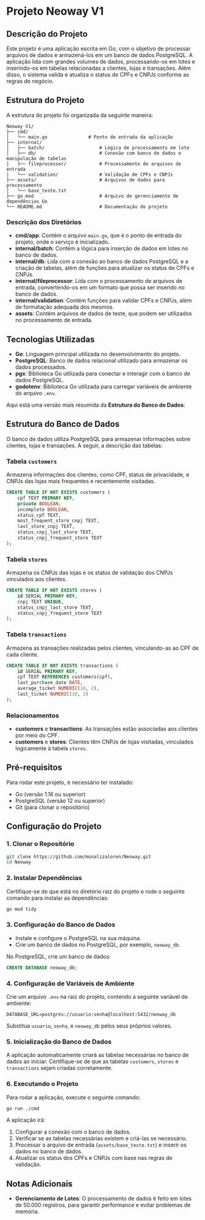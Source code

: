 ﻿
# Projeto Neoway V1

## Descrição do Projeto

Este projeto é uma aplicação escrita em Go, com o objetivo de processar arquivos de dados e armazená-los em um banco de dados PostgreSQL. A aplicação lida com grandes volumes de dados, processando-os em lotes e inserindo-os em tabelas relacionadas a clientes, lojas e transações. Além disso, o sistema valida e atualiza o status de CPFs e CNPJs conforme as regras de negócio.

## Estrutura do Projeto

A estrutura do projeto foi organizada da seguinte maneira:

```
Neoway V1/
├── cmd/
│   └── main.go               # Ponto de entrada da aplicação
├── internal/
│   ├── batch/                    # Lógica de processamento em lote
│   ├── db/                       # Conexão com banco de dados e manipulação de tabelas
│   ├── fileprocessor/            # Processamento de arquivos de entrada
│   └── validation/               # Validação de CPFs e CNPJs
├── assets/                       # Arquivos de dados para processamento
│   └── base_teste.txt
├── go.mod                        # Arquivo de gerenciamento de dependências Go
└── README.md                     # Documentação do projeto
```

### Descrição dos Diretórios
- **cmd/app**: Contém o arquivo `main.go`, que é o ponto de entrada do projeto, onde o serviço é inicializado.
- **internal/batch**: Contém a lógica para inserção de dados em lotes no banco de dados.
- **internal/db**: Lida com a conexão ao banco de dados PostgreSQL e a criação de tabelas, além de funções para atualizar os status de CPFs e CNPJs.
- **internal/fileprocessor**: Lida com o processamento de arquivos de entrada, convertendo-os em um formato que possa ser inserido no banco de dados.
- **internal/validation**: Contém funções para validar CPFs e CNPJs, além de formatação adequada dos mesmos.
- **assets**: Contém arquivos de dados de teste, que podem ser utilizados no processamento de entrada.

## Tecnologias Utilizadas

- **Go**: Linguagem principal utilizada no desenvolvimento do projeto.
- **PostgreSQL**: Banco de dados relacional utilizado para armazenar os dados processados.
- **pgx**: Biblioteca Go utilizada para conectar e interagir com o banco de dados PostgreSQL.
- **godotenv**: Biblioteca Go utilizada para carregar variáveis de ambiente do arquivo `.env`.

Aqui está uma versão mais resumida da **Estrutura do Banco de Dados**:

## Estrutura do Banco de Dados

O banco de dados utiliza PostgreSQL para armazenar informações sobre clientes, lojas e transações. A seguir, a descrição das tabelas:

### Tabela `customers`

Armazena informações dos clientes, como CPF, status de privacidade, e CNPJs das lojas mais frequentes e recentemente visitadas.

```sql
CREATE TABLE IF NOT EXISTS customers (
    cpf TEXT PRIMARY KEY,                        
    private BOOLEAN,                             
    incomplete BOOLEAN,                          
    status_cpf TEXT,                             
    most_frequent_store_cnpj TEXT,               
    last_store_cnpj TEXT,                        
    status_cnpj_last_store TEXT,                 
    status_cnpj_frequent_store TEXT              
);
```

### Tabela `stores`

Armazena os CNPJs das lojas e os status de validação dos CNPJs vinculados aos clientes.

```sql
CREATE TABLE IF NOT EXISTS stores (
    id SERIAL PRIMARY KEY,                       
    cnpj TEXT UNIQUE,                            
    status_cnpj_last_store TEXT,                 
    status_cnpj_frequent_store TEXT              
);
```

### Tabela `transactions`

Armazena as transações realizadas pelos clientes, vinculando-as ao CPF de cada cliente.

```sql
CREATE TABLE IF NOT EXISTS transactions (
    id SERIAL PRIMARY KEY,                       
    cpf TEXT REFERENCES customers(cpf),          
    last_purchase_date DATE,                     
    average_ticket NUMERIC(10, 2),               
    last_ticket NUMERIC(10, 2)                   
);
```

### Relacionamentos

- **customers** e **transactions**: As transações estão associadas aos clientes por meio do CPF.
- **customers** e **stores**: Clientes têm CNPJs de lojas visitadas, vinculados logicamente à tabela `stores`.

## Pré-requisitos

Para rodar este projeto, é necessário ter instalado:
- Go (versão 1.16 ou superior)
- PostgreSQL (versão 12 ou superior)
- Git (para clonar o repositório)

## Configuração do Projeto

### 1. Clonar o Repositório

```bash
git clone https://github.com/monalizaloren/Neoway.git
cd Neoway
```

### 2. Instalar Dependências

Certifique-se de que está no diretório raiz do projeto e rode o seguinte comando para instalar as dependências:

```bash
go mod tidy
```

### 3. Configuração do Banco de Dados

- Instale e configure o PostgreSQL na sua máquina.
- Crie um banco de dados no PostgreSQL, por exemplo, `neoway_db`.
  
No PostgreSQL, crie um banco de dados:

```sql
CREATE DATABASE neoway_db;
```

### 4. Configuração de Variáveis de Ambiente

Crie um arquivo `.env` na raiz do projeto, contendo a seguinte variável de ambiente:

```
DATABASE_URL=postgres://usuario:senha@localhost:5432/neoway_db
```

Substitua `usuario`, `senha`, e `neoway_db` pelos seus próprios valores.

### 5. Inicialização do Banco de Dados

A aplicação automaticamente criará as tabelas necessárias no banco de dados ao iniciar. Certifique-se de que as tabelas `customers`, `stores` e `transactions` sejam criadas corretamente.

### 6. Executando o Projeto

Para rodar a aplicação, execute o seguinte comando:

```bash
go run ./cmd 
```

A aplicação irá:
1. Configurar a conexão com o banco de dados.
2. Verificar se as tabelas necessárias existem e criá-las se necessário.
3. Processar o arquivo de entrada (`assets/base_teste.txt`) e inserir os dados no banco de dados.
4. Atualizar os status dos CPFs e CNPJs com base nas regras de validação.

## Notas Adicionais

- **Gerenciamento de Lotes**: O processamento de dados é feito em lotes de 50.000 registros, para garantir performance e evitar problemas de memória.

